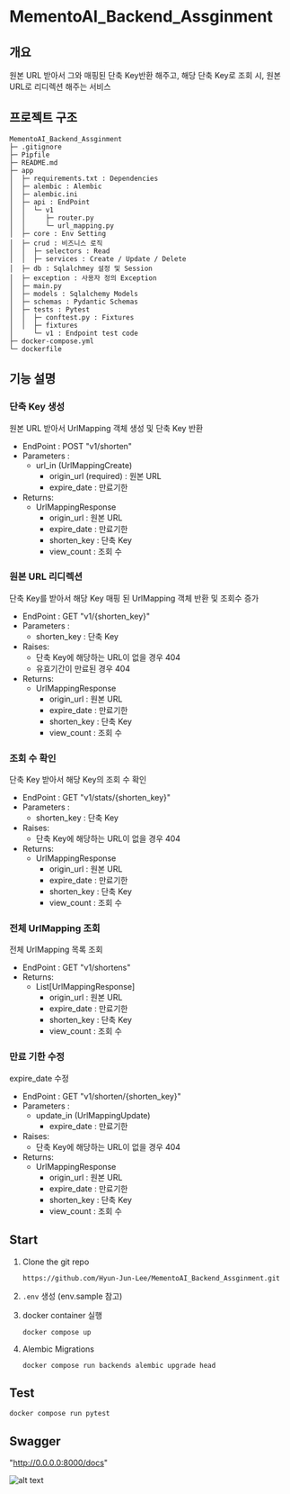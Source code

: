 # MementoAI_Backend_Assginment

## 개요

원본 URL 받아서 그와 매핑된 단축 Key반환 해주고, 해당 단축 Key로 조회 시, 원본 URL로 리디렉션 해주는 서비스

## 프로젝트 구조

```
MementoAI_Backend_Assginment
├─ .gitignore
├─ Pipfile
├─ README.md
├─ app
│  ├─ requirements.txt : Dependencies
│  ├─ alembic : Alembic
│  ├─ alembic.ini
│  ├─ api : EndPoint
│  │  └─ v1
│  │     ├─ router.py
│  │     └─ url_mapping.py
│  ├─ core : Env Setting
│  ├─ crud : 비즈니스 로직
│  │  ├─ selectors : Read
│  │  ├─ services : Create / Update / Delete
│  ├─ db : Sqlalchmey 설정 및 Session
│  ├─ exception : 사용자 정의 Exception
│  ├─ main.py
│  ├─ models : Sqlalchemy Models
│  ├─ schemas : Pydantic Schemas
│  ├─ tests : Pytest
│  │  ├─ conftest.py : Fixtures
│  │  ├─ fixtures
│     └─ v1 : Endpoint test code
├─ docker-compose.yml
└─ dockerfile
```

## 기능 설명

### 단축 Key 생성

원본 URL 받아서 UrlMapping 객체 생성 및 단축 Key 반환

- EndPoint : POST "v1/shorten"
- Parameters : 
    - url_in (UrlMappingCreate)
        - origin_url (required) : 원본 URL
        - expire_date : 만료기한
- Returns:
    - UrlMappingResponse
        - origin_url : 원본 URL
        - expire_date : 만료기한
        - shorten_key : 단축 Key
        - view_count : 조회 수

### 원본 URL 리디렉션

단축 Key를 받아서 해당 Key 매핑 된 UrlMapping 객체 반환 및 조회수 증가

- EndPoint : GET "v1/{shorten_key}"
- Parameters : 
    - shorten_key : 단축 Key
- Raises:
    - 단축 Key에 해당하는 URL이 없을 경우 404
    - 유효기간이 만료된 경우 404
- Returns:
    - UrlMappingResponse
        - origin_url : 원본 URL
        - expire_date : 만료기한
        - shorten_key : 단축 Key
        - view_count : 조회 수


### 조회 수 확인

단축 Key 받아서 해당 Key의 조회 수 확인

- EndPoint : GET "v1/stats/{shorten_key}"
- Parameters : 
    - shorten_key : 단축 Key
- Raises:
    - 단축 Key에 해당하는 URL이 없을 경우 404
- Returns:
    - UrlMappingResponse
        - origin_url : 원본 URL
        - expire_date : 만료기한
        - shorten_key : 단축 Key
        - view_count : 조회 수


### 전체 UrlMapping 조회

전체 UrlMapping 목록 조회

- EndPoint : GET "v1/shortens"
- Returns:
    - List[UrlMappingResponse]
        - origin_url : 원본 URL
        - expire_date : 만료기한
        - shorten_key : 단축 Key
        - view_count : 조회 수

### 만료 기한 수정

expire_date 수정

- EndPoint : GET "v1/shorten/{shorten_key}"
- Parameters : 
    - update_in (UrlMappingUpdate)
        - expire_date : 만료기한
- Raises:
    - 단축 Key에 해당하는 URL이 없을 경우 404
- Returns:
    - UrlMappingResponse
        - origin_url : 원본 URL
        - expire_date : 만료기한
        - shorten_key : 단축 Key
        - view_count : 조회 수

## Start

1. Clone the git repo

    `https://github.com/Hyun-Jun-Lee/MementoAI_Backend_Assginment.git`

2. `.env` 생성 (env.sample 참고)

3. docker container 실행

    `docker compose up`

4. Alembic Migrations

    `docker compose run backends alembic upgrade head`

## Test

`docker compose run pytest`

## Swagger

"http://0.0.0.0:8000/docs"

![alt text](image.png)
